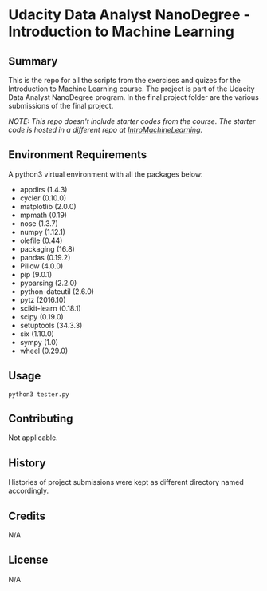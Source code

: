 # Udacity Data Analyst NanoDegree - Introduction to Machine Learning

## Summary

This is the repo for all the scripts from the exercises and quizes for the Introduction to Machine Learning course.  The project is part of the Udacity Data Analyst NanoDegree program.  In the final project folder are the various submissions of the final project.  

_NOTE: This repo doesn't include starter codes from the course.  The starter code is hosted in a different repo at [IntroMachineLearning](https://github.com/chowy1026/IntroMachineLearning)._


## Environment Requirements

A python3 virtual environment with all the packages below:
- appdirs (1.4.3)
- cycler (0.10.0)
- matplotlib (2.0.0)
- mpmath (0.19)
- nose (1.3.7)
- numpy (1.12.1)
- olefile (0.44)
- packaging (16.8)
- pandas (0.19.2)
- Pillow (4.0.0)
- pip (9.0.1)
- pyparsing (2.2.0)
- python-dateutil (2.6.0)
- pytz (2016.10)
- scikit-learn (0.18.1)
- scipy (0.19.0)
- setuptools (34.3.3)
- six (1.10.0)
- sympy (1.0)
- wheel (0.29.0)


## Usage

`python3 tester.py`

## Contributing

Not applicable.

## History

Histories of project submissions were kept as different directory named accordingly.  

## Credits

N/A

## License

N/A
